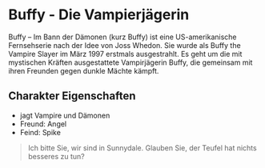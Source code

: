 # Buffy - Die Vampierjägerin

Buffy – Im Bann der Dämonen (kurz Buffy) ist eine US-amerikanische Fernsehserie nach der Idee von Joss Whedon. Sie wurde als Buffy the Vampire Slayer im März 1997 erstmals ausgestrahlt. Es geht um die mit mystischen Kräften ausgestattete Vampirjägerin Buffy, die gemeinsam mit ihren Freunden gegen dunkle Mächte kämpft.

## Charakter Eigenschaften

* jagt Vampire und Dämonen
* Freund: Angel
* Feind: Spike

> Ich bitte Sie, wir sind in Sunnydale. Glauben Sie, der Teufel hat nichts besseres zu tun?

